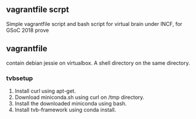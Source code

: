 ## vagrantfile scrpt

Simple vagrantfile script and bash script for virtual brain under INCF, for GSoC 2018 prove 

## vagrantfile

contain debian jessie on virtualbox.
A shell directory on the same directory.

### **tvbsetup**

1. Install curl using apt-get.
2. Download miniconda.sh using curl on /tmp directory.
3. Install the downloaded miniconda using bash.
4. Install tvb-framework using conda install.

